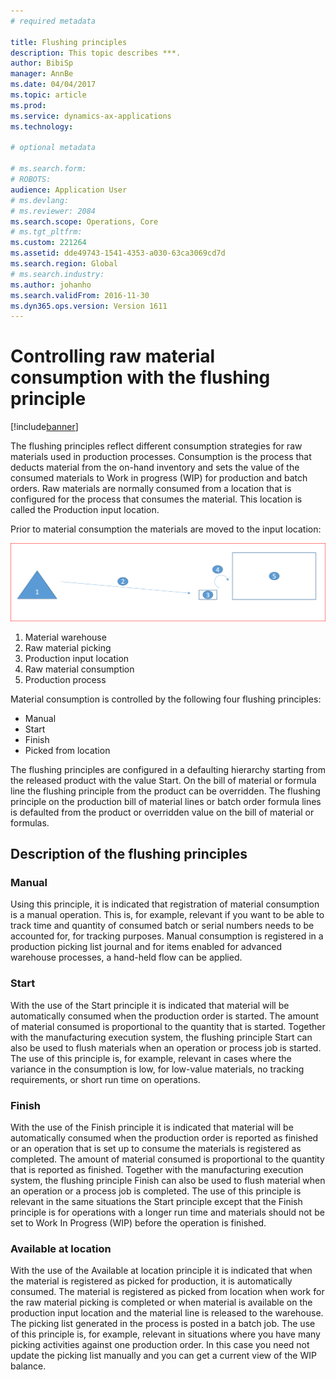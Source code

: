 ```yaml
---
# required metadata

title: Flushing principles
description: This topic describes ***.
author: BibiSp
manager: AnnBe
ms.date: 04/04/2017
ms.topic: article
ms.prod: 
ms.service: dynamics-ax-applications
ms.technology: 

# optional metadata

# ms.search.form: 
# ROBOTS: 
audience: Application User
# ms.devlang: 
# ms.reviewer: 2084
ms.search.scope: Operations, Core
# ms.tgt_pltfrm: 
ms.custom: 221264
ms.assetid: dde49743-1541-4353-a030-63ca3069cd7d
ms.search.region: Global
# ms.search.industry: 
ms.author: johanho
ms.search.validFrom: 2016-11-30
ms.dyn365.ops.version: Version 1611
---
```


# Controlling raw material consumption with the flushing principle 

[!include[banner](../includes/banner.md)]

The flushing principles reflect different consumption strategies for raw materials used in production processes. Consumption is the process that deducts material from the on-hand inventory and sets the value of the consumed materials to Work in progress (WIP) for production and batch orders. Raw materials are normally consumed from a location that is configured for the process that  consumes the material. This location is called the Production input location. 

Prior to material consumption the materials are moved to the input location:

[![](./media/scenario4.png)](./media/scenario4.png)

1.	Material warehouse
2.	Raw material picking
3.	Production input location
4.	Raw material consumption
5.	Production process

Material consumption is controlled by the following four flushing principles:
-   Manual
-  	Start
-   Finish
-   Picked from location

The flushing principles are configured in a defaulting hierarchy starting from the released product with the value Start. On the bill of material or formula line the flushing principle from the product can be overridden. The flushing principle on the production bill of material lines or batch order formula lines is defaulted from the product or overridden value on the bill of material or formulas.

## Description of the flushing principles

### Manual
Using this principle, it is indicated that registration of material consumption is a manual operation. This is, for example, relevant if you want to be able to track time and quantity of consumed batch or serial numbers needs to be accounted for, for tracking purposes. Manual consumption is registered in a production picking list journal and for items enabled for advanced warehouse processes, a hand-held flow can be applied.

### Start
With the use of the Start principle it is indicated that material will be automatically consumed when the production order is started. The amount of material consumed is proportional to the quantity that is started. Together with the manufacturing execution system, the flushing principle Start can also be used to flush materials when an operation or process job is started. The use of this principle is, for example, relevant in cases where the variance in the consumption is low, for low-value materials, no tracking requirements, or short run time on operations. 

### Finish
With the use of the Finish principle it is indicated that material will be automatically consumed when the production order is reported as finished or an operation that is set up to consume the materials is registered as completed. The amount of material consumed is proportional to the quantity that is reported as finished. Together with the manufacturing execution system, the flushing principle Finish can also be used to flush material when an operation or a process job is completed. The use of this principle is relevant in the same situations the Start principle except that the Finish principle is for operations with a longer run time and materials should not be set to Work In Progress (WIP) before the operation is finished. 

### Available at location
With the use of the Available at location principle it is indicated that when the material is registered as picked for production, it is automatically consumed. The material is registered as picked from location when work for the raw material picking is completed or when material is available on the production input location and the material line is released to the warehouse. The picking list generated in the process is posted in a batch job. The use of this principle is, for example, relevant in situations where you have many picking activities against one production order. In this case you need not update the picking list manually and you can get a current view of the WIP balance.
